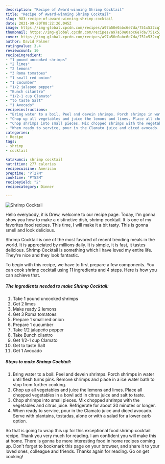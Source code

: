 ```yaml
---
description: "Recipe of Award-winning Shrimp Cocktail"
title: "Recipe of Award-winning Shrimp Cocktail"
slug: 983-recipe-of-award-winning-shrimp-cocktail
date: 2021-09-20T08:22:26.045Z
image: https://img-global.cpcdn.com/recipes/a97a50e0abc6e7da/751x532cq70/shrimp-cocktail-recipe-main-photo.jpg
thumbnail: https://img-global.cpcdn.com/recipes/a97a50e0abc6e7da/751x532cq70/shrimp-cocktail-recipe-main-photo.jpg
cover: https://img-global.cpcdn.com/recipes/a97a50e0abc6e7da/751x532cq70/shrimp-cocktail-recipe-main-photo.jpg
author: David Palmer
ratingvalue: 3.4
reviewcount: 10
recipeingredient:
- "1 pound uncooked shrimps"
- "2 limes"
- "2 lemons"
- "3 Roma tomatoes"
- "1 small red onion"
- "1 cucumber"
- "1/2 jalapeo pepper"
- "Bunch cilantro"
- "1/2-1 cup Clamato"
- "to taste Salt"
- "1 Avocado"
recipeinstructions:
- "Bring water to a boil. Peel and devein shrimps. Porch shrimps in water until flesh turns pink. Remove shrimps and place in a ice water bath to stop from further cooking."
- "Chop up all vegetables and juice the lemons and limes. Place all chopped vegetables in a bowl add in citrus juice and salt to taste."
- "Chop shrimps into small pieces. Mix chopped shrimps with the vegetables and citrus juice. Refrigerate for about 30 minutes or longer."
- "When ready to service, pour in the Clamato juice and diced avocado. Serve with plantains, tostadas, alone or with a salad for a lower carb option."
categories:
- Recipe
tags:
- shrimp
- cocktail

katakunci: shrimp cocktail 
nutrition: 277 calories
recipecuisine: American
preptime: "PT27M"
cooktime: "PT52M"
recipeyield: "2"
recipecategory: Dinner

---
```



![Shrimp Cocktail](https://img-global.cpcdn.com/recipes/a97a50e0abc6e7da/751x532cq70/shrimp-cocktail-recipe-main-photo.jpg)

Hello everybody, it is Drew, welcome to our recipe page. Today, I'm gonna show you how to make a distinctive dish, shrimp cocktail. It is one of my favorites food recipes. This time, I will make it a bit tasty. This is gonna smell and look delicious.

Shrimp Cocktail is one of the most favored of recent trending meals in the world. It is appreciated by millions daily. It is simple, it is fast, it tastes delicious. Shrimp Cocktail is something which I have loved my entire life. They're nice and they look fantastic.




To begin with this recipe, we have to first prepare a few components. You can cook shrimp cocktail using 11 ingredients and 4 steps. Here is how you can achieve that.

<!--inarticleads1-->

##### The ingredients needed to make Shrimp Cocktail:

1. Take 1 pound uncooked shrimps
1. Get 2 limes
1. Make ready 2 lemons
1. Get 3 Roma tomatoes
1. Prepare 1 small red onion
1. Prepare 1 cucumber
1. Take 1/2 jalapeño pepper
1. Take Bunch cilantro
1. Get 1/2-1 cup Clamato
1. Get to taste Salt
1. Get 1 Avocado




<!--inarticleads2-->

##### Steps to make Shrimp Cocktail:

1. Bring water to a boil. Peel and devein shrimps. Porch shrimps in water until flesh turns pink. Remove shrimps and place in a ice water bath to stop from further cooking.
1. Chop up all vegetables and juice the lemons and limes. Place all chopped vegetables in a bowl add in citrus juice and salt to taste.
1. Chop shrimps into small pieces. Mix chopped shrimps with the vegetables and citrus juice. Refrigerate for about 30 minutes or longer.
1. When ready to service, pour in the Clamato juice and diced avocado. Serve with plantains, tostadas, alone or with a salad for a lower carb option.




So that is going to wrap this up for this exceptional food shrimp cocktail recipe. Thank you very much for reading. I am confident you will make this at home. There is gonna be more interesting food in home recipes coming up. Don't forget to bookmark this page on your browser, and share it to your loved ones, colleague and friends. Thanks again for reading. Go on get cooking!
